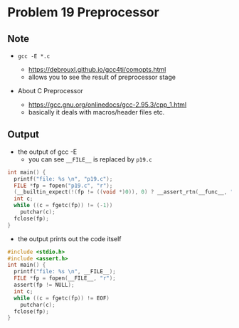 Problem 19 Preprocessor
===

Note
---
- `gcc -E *.c`
    - https://debrouxl.github.io/gcc4ti/comopts.html
    - allows you to see the result of preprocessor stage

- About C Preprocessor
    - https://gcc.gnu.org/onlinedocs/gcc-2.95.3/cpp_1.html
    - basically it deals with macros/header files etc.

Output
---
- the output of gcc -E
    -   you can see `__FILE__` is replaced by `p19.c`
```c
int main() {
  printf("file: %s \n", "p19.c");
  FILE *fp = fopen("p19.c", "r");
  (__builtin_expect(!(fp != ((void *)0)), 0) ? __assert_rtn(__func__, "p19.c", 6, "fp != NULL") : (void)0);
  int c;
  while ((c = fgetc(fp)) != (-1))
    putchar(c);
  fclose(fp);
}
```
- the output prints out the code itself 
```c
#include <stdio.h>
#include <assert.h>
int main() {
  printf("file: %s \n", __FILE__);
  FILE *fp = fopen(__FILE__, "r");
  assert(fp != NULL);
  int c;
  while ((c = fgetc(fp)) != EOF)
    putchar(c);
  fclose(fp);
}
```